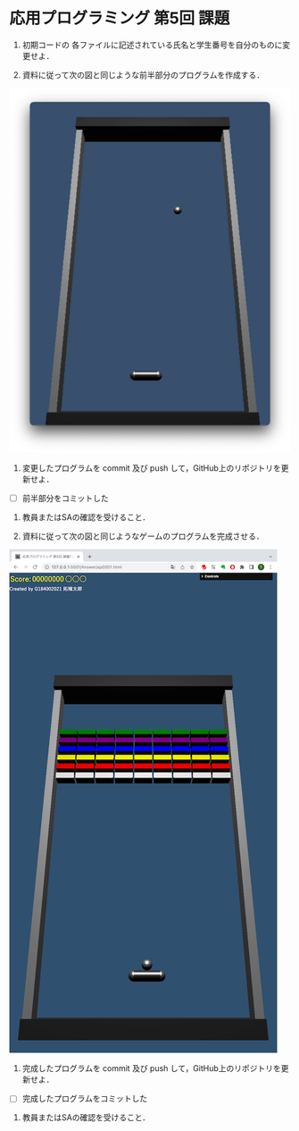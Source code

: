 # 応用プログラミング 第5回 課題

1) 初期コードの 各ファイルに記述されている氏名と学生番号を自分のものに変更せよ．

1) 資料に従って次の図と同じような前半部分のプログラムを作成する．

![前半](ap0501a.png)

1) 変更したプログラムを commit 及び push して，GitHub上のリポジトリを更新せよ．

- [ ] 前半部分をコミットした

1) 教員またはSAの確認を受けること．


1) 資料に従って次の図と同じようなゲームのプログラムを完成させる．

![後半](ap0501b.png)

1) 完成したプログラムを commit 及び push して，GitHub上のリポジトリを更新せよ．

- [ ] 完成したプログラムをコミットした

1) 教員またはSAの確認を受けること．
